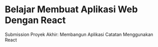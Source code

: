 # Belajar Membuat Aplikasi Web Dengan React
Submission
Proyek Akhir: Membangun Aplikasi Catatan Menggunakan React
